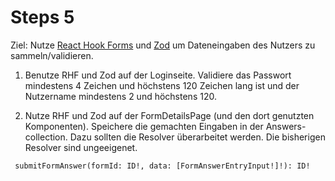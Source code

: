 # Steps 5

Ziel: Nutze [React Hook Forms](https://react-hook-form.com/get-started) und [Zod](https://zod.dev/?id=basic-usage) um Dateneingaben des Nutzers zu sammeln/validieren.

1. Benutze RHF und Zod auf der Loginseite. Validiere das Passwort mindestens 4 Zeichen und höchstens 120 Zeichen lang ist und der Nutzername mindestens 2 und höchstens 120.

2) Nutze RHF und Zod auf der FormDetailsPage (und den dort genutzten Komponenten). Speichere die gemachten Eingaben in der Answers-collection. Dazu sollten die Resolver überarbeitet werden. Die bisherigen Resolver sind ungeeigenet.

```
 submitFormAnswer(formId: ID!, data: [FormAnswerEntryInput!]!): ID!
```
